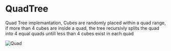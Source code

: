 # QuadTree

Quad Tree implemantation, Cubes are randomly placed within a quad range, if more than 4 cubes are inside a quad, the tree recursivly splits the quad into 4 equal quads untill less than 4 cubes exist in each quad

![Quad](https://user-images.githubusercontent.com/43095260/85777869-adc37a00-b72a-11ea-9a4f-5bdcf6c3e6e3.PNG)
